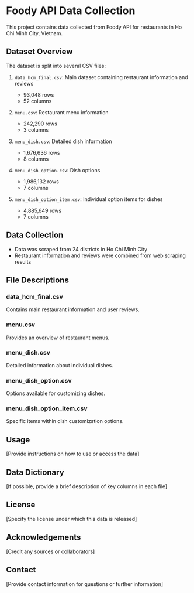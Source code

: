 # Foody API Data Collection

This project contains data collected from Foody API for restaurants in Ho Chi Minh City, Vietnam.

## Dataset Overview

The dataset is split into several CSV files:

1. `data_hcm_final.csv`: Main dataset containing restaurant information and reviews
   - 93,048 rows
   - 52 columns

2. `menu.csv`: Restaurant menu information
   - 242,290 rows
   - 3 columns

3. `menu_dish.csv`: Detailed dish information
   - 1,676,636 rows
   - 8 columns

4. `menu_dish_option.csv`: Dish options
   - 1,986,132 rows
   - 7 columns

5. `menu_dish_option_item.csv`: Individual option items for dishes
   - 4,885,649 rows
   - 7 columns

## Data Collection

- Data was scraped from 24 districts in Ho Chi Minh City
- Restaurant information and reviews were combined from web scraping results

## File Descriptions

### data_hcm_final.csv
Contains main restaurant information and user reviews.

### menu.csv
Provides an overview of restaurant menus.

### menu_dish.csv
Detailed information about individual dishes.

### menu_dish_option.csv
Options available for customizing dishes.

### menu_dish_option_item.csv
Specific items within dish customization options.

## Usage

[Provide instructions on how to use or access the data]

## Data Dictionary

[If possible, provide a brief description of key columns in each file]

## License

[Specify the license under which this data is released]

## Acknowledgements

[Credit any sources or collaborators]

## Contact

[Provide contact information for questions or further information]
